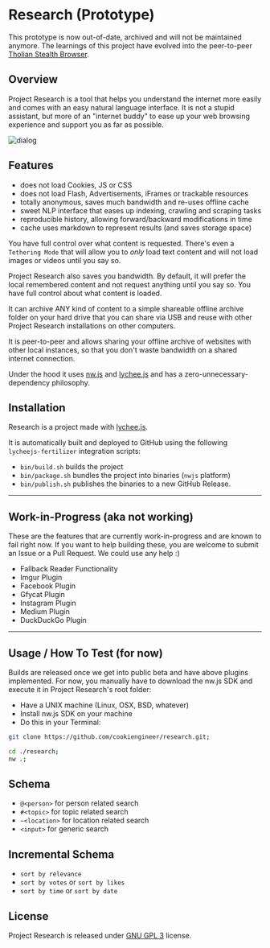 
# Research (Prototype)

This prototype is now out-of-date, archived and will not be maintained
anymore. The learnings of this project have evolved into the peer-to-peer
[Tholian Stealth Browser](https://github.com/tholian-network/stealth).




## Overview

Project Research is a tool that helps you understand the internet more
easily and comes with an easy natural language interface. It is not
a stupid assistant, but more of an "internet buddy" to ease up your
web browsing experience and support you as far as possible.

![dialog](./guides/screenshot/dialog.png)


## Features

- does not load Cookies, JS or CSS
- does not load Flash, Advertisements, iFrames or trackable resources
- totally anonymous, saves much bandwidth and re-uses offline cache
- sweet NLP interface that eases up indexing, crawling and scraping tasks
- reproducible history, allowing forward/backward modifications in time
- cache uses markdown to represent results (and saves storage space)

You have full control over what content is requested. There's even a
`Tethering Mode` that will allow you to _only_ load text content and
will not load images or videos until you say so.

Project Research also saves you bandwidth. By default, it will prefer
the local remembered content and not request anything until you say so.
You have full control about what content is loaded.

It can archive ANY kind of content to a simple shareable offline
archive folder on your hard drive that you can share via USB and reuse
with other Project Research installations on other computers.

It is peer-to-peer and allows sharing your offline archive of websites
with other local instances, so that you don't waste bandwidth on a
shared internet connection.

Under the hood it uses [nw.js](https://nwjs.io) and [lychee.js](https://lychee.js)
and has a zero-unnecessary-dependency philosophy.


## Installation

Research is a project made with [lychee.js](https://lychee.js.org).

It is automatically built and deployed to GitHub using the following
`lycheejs-fertilizer` integration scripts:

- `bin/build.sh` builds the project
- `bin/package.sh` bundles the project into binaries (`nwjs` platform)
- `bin/publish.sh` publishes the binaries to a new GitHub Release.

----------

## Work-in-Progress (aka not working)

These are the features that are currently work-in-progress and are known
to fail right now. If you want to help building these, you are welcome to
submit an Issue or a Pull Request. We could use any help :)

- Fallback Reader Functionality
- Imgur Plugin
- Facebook Plugin
- Gfycat Plugin
- Instagram Plugin
- Medium Plugin
- DuckDuckGo Plugin


----------


## Usage / How To Test (for now)

Builds are released once we get into public beta and have above
plugins implemented. For now, you manually have to download the
nw.js SDK and execute it in Project Research's root folder:

- Have a UNIX machine (Linux, OSX, BSD, whatever)
- Install nw.js SDK on your machine
- Do this in your Terminal:

```bash
git clone https://github.com/cookiengineer/research.git;

cd ./research;
nw .;
```


## Schema

- `@<person>` for person related search
- `#<topic>` for topic related search
- `~<location>` for location related search
- `<input>` for generic search

## Incremental Schema

- `sort by relevance`
- `sort by votes` or `sort by likes`
- `sort by time` or `sort by date`


## License

Project Research is released under [GNU GPL 3](./LICENSE_GPL3.txt) license.

